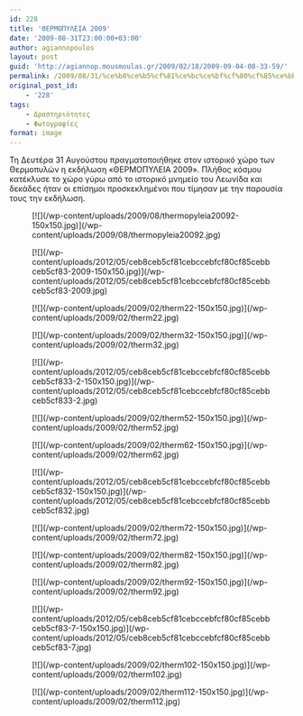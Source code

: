 ```yaml
---
id: 228
title: 'ΘΕΡΜΟΠΥΛΕΙΑ 2009'
date: '2009-08-31T23:00:00+03:00'
author: agiannopoulos
layout: post
guid: 'http://agiannop.mousmoulas.gr/2009/02/18/2009-09-04-08-33-59/'
permalink: /2009/08/31/%ce%b8%ce%b5%cf%81%ce%bc%ce%bf%cf%80%cf%85%ce%bb%ce%b5%ce%b9%ce%b1-2009-%cf%86%cf%89%cf%84%ce%bf%ce%b3%cf%81%ce%b1%cf%86%ce%b9%ce%b5%cf%82/
original_post_id:
    - '228'
tags:
    - Δραστηριότητες
    - Φωτογραφίες
format: image
---
```


Τη Δευτέρα 31 Αυγούστου πραγματοποιήθηκε στον ιστορικό χώρο των Θερμοπυλών η εκδήλωση «ΘΕΡΜΟΠΥΛΕΙΑ 2009». Πλήθος κόσμου κατέκλυσε το χώρο γύρω από το ιστορικό μνημείο του Λεωνίδα και δεκάδες ήταν οι επίσημοι προσκεκλημένοι που τίμησαν με την παρουσία τους την εκδήλωση.

<div class="gallery galleryid-228 gallery-columns-3 gallery-size-thumbnail" id="gallery-8"><figure class="gallery-item"><div class="gallery-icon portrait"> [![](/wp-content/uploads/2009/08/thermopyleia20092-150x150.jpg)](/wp-content/uploads/2009/08/thermopyleia20092.jpg) </div></figure><figure class="gallery-item"><div class="gallery-icon landscape"> [![](/wp-content/uploads/2012/05/ceb8ceb5cf81cebccebfcf80cf85cebbceb5cf83-2009-150x150.jpg)](/wp-content/uploads/2012/05/ceb8ceb5cf81cebccebfcf80cf85cebbceb5cf83-2009.jpg) </div></figure><figure class="gallery-item"><div class="gallery-icon landscape"> [![](/wp-content/uploads/2009/02/therm22-150x150.jpg)](/wp-content/uploads/2009/02/therm22.jpg) </div></figure><figure class="gallery-item"><div class="gallery-icon landscape"> [![](/wp-content/uploads/2009/02/therm32-150x150.jpg)](/wp-content/uploads/2009/02/therm32.jpg) </div></figure><figure class="gallery-item"><div class="gallery-icon landscape"> [![](/wp-content/uploads/2012/05/ceb8ceb5cf81cebccebfcf80cf85cebbceb5cf833-2-150x150.jpg)](/wp-content/uploads/2012/05/ceb8ceb5cf81cebccebfcf80cf85cebbceb5cf833-2.jpg) </div></figure><figure class="gallery-item"><div class="gallery-icon landscape"> [![](/wp-content/uploads/2009/02/therm52-150x150.jpg)](/wp-content/uploads/2009/02/therm52.jpg) </div></figure><figure class="gallery-item"><div class="gallery-icon portrait"> [![](/wp-content/uploads/2009/02/therm62-150x150.jpg)](/wp-content/uploads/2009/02/therm62.jpg) </div></figure><figure class="gallery-item"><div class="gallery-icon portrait"> [![](/wp-content/uploads/2012/05/ceb8ceb5cf81cebccebfcf80cf85cebbceb5cf832-150x150.jpg)](/wp-content/uploads/2012/05/ceb8ceb5cf81cebccebfcf80cf85cebbceb5cf832.jpg) </div></figure><figure class="gallery-item"><div class="gallery-icon landscape"> [![](/wp-content/uploads/2009/02/therm72-150x150.jpg)](/wp-content/uploads/2009/02/therm72.jpg) </div></figure><figure class="gallery-item"><div class="gallery-icon portrait"> [![](/wp-content/uploads/2009/02/therm82-150x150.jpg)](/wp-content/uploads/2009/02/therm82.jpg) </div></figure><figure class="gallery-item"><div class="gallery-icon landscape"> [![](/wp-content/uploads/2009/02/therm92-150x150.jpg)](/wp-content/uploads/2009/02/therm92.jpg) </div></figure><figure class="gallery-item"><div class="gallery-icon landscape"> [![](/wp-content/uploads/2012/05/ceb8ceb5cf81cebccebfcf80cf85cebbceb5cf83-7-150x150.jpg)](/wp-content/uploads/2012/05/ceb8ceb5cf81cebccebfcf80cf85cebbceb5cf83-7.jpg) </div></figure><figure class="gallery-item"><div class="gallery-icon landscape"> [![](/wp-content/uploads/2009/02/therm102-150x150.jpg)](/wp-content/uploads/2009/02/therm102.jpg) </div></figure><figure class="gallery-item"><div class="gallery-icon landscape"> [![](/wp-content/uploads/2009/02/therm112-150x150.jpg)](/wp-content/uploads/2009/02/therm112.jpg) </div></figure> </div>